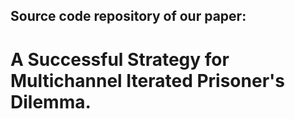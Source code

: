 ## Source code repository of our paper: 
# A Successful Strategy for Multichannel Iterated Prisoner's Dilemma.
